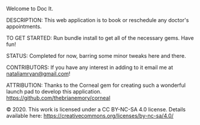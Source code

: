 
Welcome to Doc It.

DESCRIPTION: This web application is to book or reschedule any doctor's appointments. 

TO GET STARTED: Run bundle install to get all of the necessary gems. Have fun!



STATUS: Completed for now, barring some minor tweaks here and there. 

CONTRIBUTORS: If you have any interest in adding to it email me at nataliamryan@gmail.com!

ATTRIBUTION: Thanks to the Corneal gem for creating such a wonderful launch pad to develop this application. https://github.com/thebrianemory/corneal

© 2020. This work is licensed under a CC BY-NC-SA 4.0 license. Details available here: https://creativecommons.org/licenses/by-nc-sa/4.0/